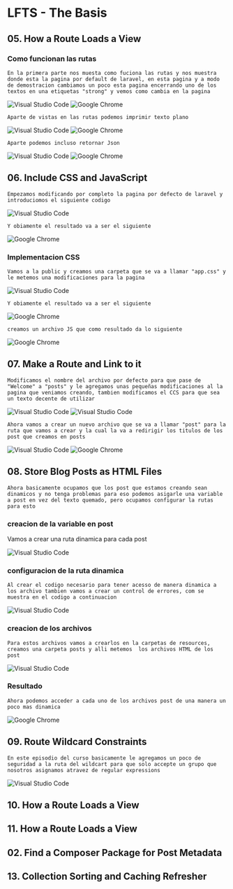 # LFTS - The Basis

## 05. How a Route Loads a View

### Como funcionan las rutas
    En la primera parte nos muesta como fuciona las rutas y nos muestra donde esta la pagina por default de laravel, en esta pagina y a modo de demostracion cambiamos un poco esta pagina encerrando uno de los textos en una etiquetas "strong" y vemos como cambia en la pagina

![Visual Studio Code]( ./images/strong%20en%20el%20default.PNG "agregamos etiqueta <strong>")
![Google Chrome]( ./Images/strong%20en%20el%20default%20page.PNG "Resultado de la modificacion")

    Aparte de vistas en las rutas podemos imprimir texto plano

![Visual Studio Code]( ./images/helloworldVS.PNG "modificamos la ruta")
![Google Chrome]( ./Images/helloworldPage.PNG "Resultado de la modificacion")

    Aparte podemos incluso retornar Json

![Visual Studio Code]( ./images/JsonVS.PNG "modificamos la ruta")
![Google Chrome]( ./Images/JsonPage.PNG "Resultado de la modificacion")


## 06. Include CSS and JavaScript
    Empezamos modificando por completo la pagina por defecto de laravel y introduciomos el siguiente codigo

![Visual Studio Code]( ./images/Codigodummy6.PNG "Modificacion de la pagina default")

    Y obiamente el resultado va a ser el siguiente

![Google Chrome]( ./Images/Codigodummy6Resultado.PNG "Resultado de la modificacion")

### Implementacion CSS
    Vamos a la public y creamos una carpeta que se va a llamar "app.css" y le metemos una modificaciones para la pagina

![Visual Studio Code]( ./images/app.css.png "Modificacion de la pagina default")

    Y obiamente el resultado va a ser el siguiente

![Google Chrome](./Images/app.cssPage.png "Resultado de la modificacion")

    creamos un archivo JS que como resultado da lo siguiente

![Google Chrome]( ./Images/resultadoJS6.PNG "Resultado de la modificacion")


## 07. Make a Route and Link to it
    Modificamos el nombre del archivo por defecto para que pase de "Welcome" a "posts" y le agregamos unas pequeñas modificaciones al la pagina que veniamos creando, tambien modificamos el CCS para que sea un texto decente de utilizar
    
![Visual Studio Code]( ./images/modificacion%20del%20nombre%20posts.PNG "Modificacion de el nombre de la paginar por defecto")
![Visual Studio Code]( ./images/modificaciondelposts.PNG "Modificacion de la pagina posts")

    Ahora vamos a crear un nuevo archivo que se va a llamar "post" para la ruta que vamos a crear y la cual la va a redirigir los titulos de los post que creamos en posts

![Visual Studio Code]( ./images/rutapost.PNG "Creacion de la ruta post")
![Google Chrome]( ./images/paginapost.PNG "Resultado final de post")


## 08. Store Blog Posts as HTML Files
    Ahora basicamente ocupamos que los post que estamos creando sean dinamicos y no tenga problemas para eso podemos asigarle una variable a post en vez del texto quemado, pero ocupamos configurar la rutas para esto


### creacion de la variable en post
Vamos a crear una ruta dinamica para cada post

![Visual Studio Code]( ./images/variablepost.PNG "Creacion de la variable post")

### configuracion de la ruta dinamica
    Al crear el codigo necesario para tener acesso de manera dinamica a los archivo tambien vamos a crear un control de errores, com se muestra en el codigo a continuacion
![Visual Studio Code]( ./images/configuracion%20de%20ruta%20dinamina.PNG "Creacion de la ruta post")

### creacion de los archivos
    Para estos archivos vamos a crearlos en la carpetas de resources, creamos una carpeta posts y alli metemos  los archivos HTML de los post

![Visual Studio Code]( ./images/HTMLpost.PNG "Creacion de la ruta post")

### Resultado
    Ahora podemos acceder a cada uno de los archivos post de una manera un poco mas dinamica

![Google Chrome]( ./images/resultado8.PNG "Resultado")


## 09. Route Wildcard Constraints
    En este episodio del curso basicamente le agregamos un poco de seguridad a la ruta del wildcart para que solo accepte un grupo que nosotros asignamos atravez de regular expressions

![Visual Studio Code]( ./images/regularexpressionswildcart.PNG "Creacion de la expresion regular")

## 10. How a Route Loads a View
## 11. How a Route Loads a View
## 02. Find a Composer Package for Post Metadata
## 13. Collection Sorting and Caching Refresher